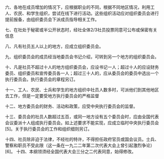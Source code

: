 
<p class="text-h3">
                        <span class="inside">六、各地在成员增加的情况下，应根据职业的不同，根据不同地区情况，利用工人、农民、和学生组织，尝试在线下进行活动。这些组织活动应对组织委员会进行提前报备，由组织委员会下派成员指导相关工作。</span>
                      </p>
                      <p class="text-h3">
                        <span class="inside">七、在社处于秘密或半公开状态时，经社全体2/3社员投票同意可公布或保密有关信息</span>
                      </p>
                      <p class="text-h3">
                        <span class="inside">八、凡有社员五人以上的地方，应成立组织委员会。</span>
                      </p>
                      <p class="text-h3">
                        <span class="inside">九、组织委员会的成员经当地委员会书记介绍，可转到另一个地方的组织委员会。</span>
                      </p>
                      <p class="text-h3">
                        <span class="inside">十、凡是社员不超过十人的地方组织委员会，应设书记一人；超过十人的应设财务委员、组织委员和宣传委员各一人；超过三十人的，应从委员会的委员中选出一个执行委员会。执行委员会的章程另订。</span>
                      </p>
                      <p class="text-h3">
                        <span class="inside">十一、工人、农民、士兵和学生的地方组织中社员人数多时，可派他们到其他地区去工作，但是一定要受地方执行委员会的严格监督</span>
                      </p>
                      <p class="text-h3">
                        <span class="inside">十二、地方委员会的财务、活动和政策，应受中央执行委员会的监督。</span>
                      </p><p class="text-h3">
                      <span class="inside">十三、委员会的社员人数超过五百，或同一地方设有五个委员会时，应由全国代表会议委派十人组成执行委员会。如上述要求不能实现，应成立临时中央执行委员会[5]。关于执行委员会的工作和组织细则另订。</span>
                    </p><p class="text-h3">
                      <span class="inside">十四、社员除非迫于法律，不经社的特许，不得担任政府官员或国会议员。士兵、警察和职员不受此限（这一条在一九二二年第二次代表大会上曾引起激烈争论）[6]。
十四、本纲领须经全国代表大会三分之二代表同意，始得修改。</span>
                    </p>
